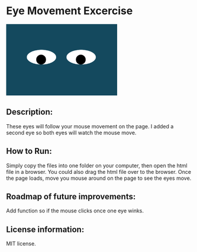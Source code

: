# Eye Movement Excercise

<img src= "https://github.com/jessica-medley/eye-movement/blob/main/eyemovementscreenshot.png" width='300'/>

## Description:
These eyes will follow your mouse movement on the page. I added a second eye so both eyes will watch the mouse move.

## How to Run: 
Simply copy the files into one folder on your computer, then open the html file in a browser. You could also drag the html file over to the browser. Once the page loads, move you mouse around on the page to see the eyes move.

## Roadmap of future improvements:
Add function so if the mouse clicks once one eye winks.

## License information:
MIT license. 
